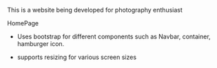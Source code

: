 This is a website being developed for photography enthusiast
 
 
 HomePage
   
   
   - Uses bootstrap for different components such as Navbar, container, hamburger icon.
   
   
   - supports resizing for various screen sizes
